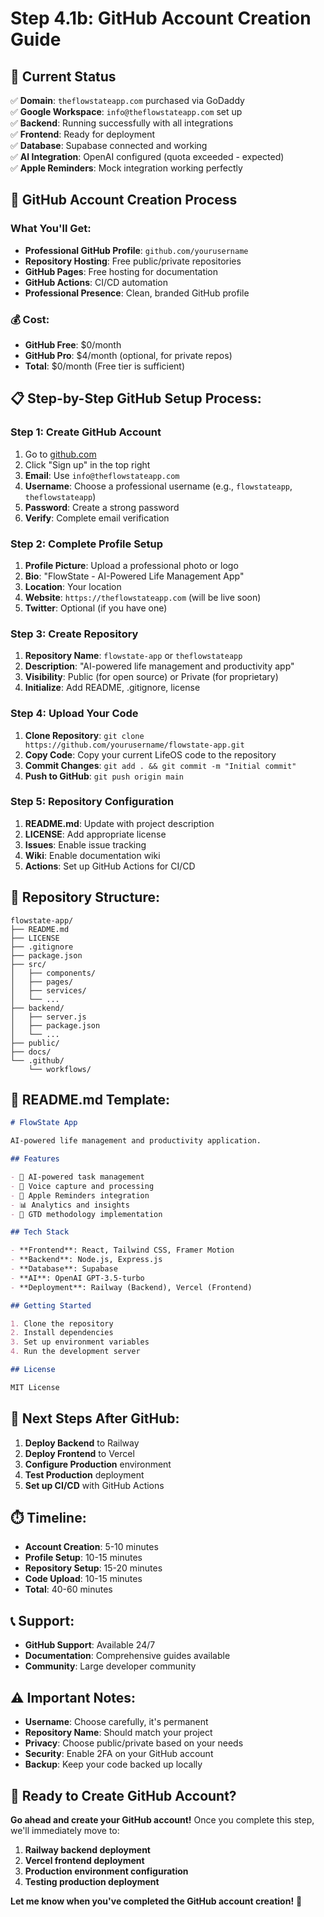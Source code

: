 # Step 4.1b: GitHub Account Creation Guide

## 🎯 **Current Status**
✅ **Domain**: `theflowstateapp.com` purchased via GoDaddy  
✅ **Google Workspace**: `info@theflowstateapp.com` set up  
✅ **Backend**: Running successfully with all integrations  
✅ **Frontend**: Ready for deployment  
✅ **Database**: Supabase connected and working  
✅ **AI Integration**: OpenAI configured (quota exceeded - expected)  
✅ **Apple Reminders**: Mock integration working perfectly  

## 🐙 **GitHub Account Creation Process**

### **What You'll Get:**
- **Professional GitHub Profile**: `github.com/yourusername`
- **Repository Hosting**: Free public/private repositories
- **GitHub Pages**: Free hosting for documentation
- **GitHub Actions**: CI/CD automation
- **Professional Presence**: Clean, branded GitHub profile

### **💰 Cost:**
- **GitHub Free**: $0/month
- **GitHub Pro**: $4/month (optional, for private repos)
- **Total**: $0/month (Free tier is sufficient)

## 📋 **Step-by-Step GitHub Setup Process:**

### **Step 1: Create GitHub Account**
1. Go to [github.com](https://github.com)
2. Click "Sign up" in the top right
3. **Email**: Use `info@theflowstateapp.com`
4. **Username**: Choose a professional username (e.g., `flowstateapp`, `theflowstateapp`)
5. **Password**: Create a strong password
6. **Verify**: Complete email verification

### **Step 2: Complete Profile Setup**
1. **Profile Picture**: Upload a professional photo or logo
2. **Bio**: "FlowState - AI-Powered Life Management App"
3. **Location**: Your location
4. **Website**: `https://theflowstateapp.com` (will be live soon)
5. **Twitter**: Optional (if you have one)

### **Step 3: Create Repository**
1. **Repository Name**: `flowstate-app` or `theflowstateapp`
2. **Description**: "AI-powered life management and productivity app"
3. **Visibility**: Public (for open source) or Private (for proprietary)
4. **Initialize**: Add README, .gitignore, license

### **Step 4: Upload Your Code**
1. **Clone Repository**: `git clone https://github.com/yourusername/flowstate-app.git`
2. **Copy Code**: Copy your current LifeOS code to the repository
3. **Commit Changes**: `git add . && git commit -m "Initial commit"`
4. **Push to GitHub**: `git push origin main`

### **Step 5: Repository Configuration**
1. **README.md**: Update with project description
2. **LICENSE**: Add appropriate license
3. **Issues**: Enable issue tracking
4. **Wiki**: Enable documentation wiki
5. **Actions**: Set up GitHub Actions for CI/CD

## 🔧 **Repository Structure:**

```
flowstate-app/
├── README.md
├── LICENSE
├── .gitignore
├── package.json
├── src/
│   ├── components/
│   ├── pages/
│   ├── services/
│   └── ...
├── backend/
│   ├── server.js
│   ├── package.json
│   └── ...
├── public/
├── docs/
└── .github/
    └── workflows/
```

## 📝 **README.md Template:**

```markdown
# FlowState App

AI-powered life management and productivity application.

## Features

- 🤖 AI-powered task management
- 📱 Voice capture and processing
- 🔗 Apple Reminders integration
- 📊 Analytics and insights
- 🎯 GTD methodology implementation

## Tech Stack

- **Frontend**: React, Tailwind CSS, Framer Motion
- **Backend**: Node.js, Express.js
- **Database**: Supabase
- **AI**: OpenAI GPT-3.5-turbo
- **Deployment**: Railway (Backend), Vercel (Frontend)

## Getting Started

1. Clone the repository
2. Install dependencies
3. Set up environment variables
4. Run the development server

## License

MIT License
```

## 🚀 **Next Steps After GitHub:**

1. **Deploy Backend** to Railway
2. **Deploy Frontend** to Vercel
3. **Configure Production** environment
4. **Test Production** deployment
5. **Set up CI/CD** with GitHub Actions

## ⏱️ **Timeline:**
- **Account Creation**: 5-10 minutes
- **Profile Setup**: 10-15 minutes
- **Repository Setup**: 15-20 minutes
- **Code Upload**: 10-15 minutes
- **Total**: 40-60 minutes

## 📞 **Support:**
- **GitHub Support**: Available 24/7
- **Documentation**: Comprehensive guides available
- **Community**: Large developer community

## ⚠️ **Important Notes:**
- **Username**: Choose carefully, it's permanent
- **Repository Name**: Should match your project
- **Privacy**: Choose public/private based on your needs
- **Security**: Enable 2FA on your GitHub account
- **Backup**: Keep your code backed up locally

## 🎯 **Ready to Create GitHub Account?**

**Go ahead and create your GitHub account!** Once you complete this step, we'll immediately move to:

1. **Railway backend deployment**
2. **Vercel frontend deployment**
3. **Production environment configuration**
4. **Testing production deployment**

**Let me know when you've completed the GitHub account creation!** 🚀
